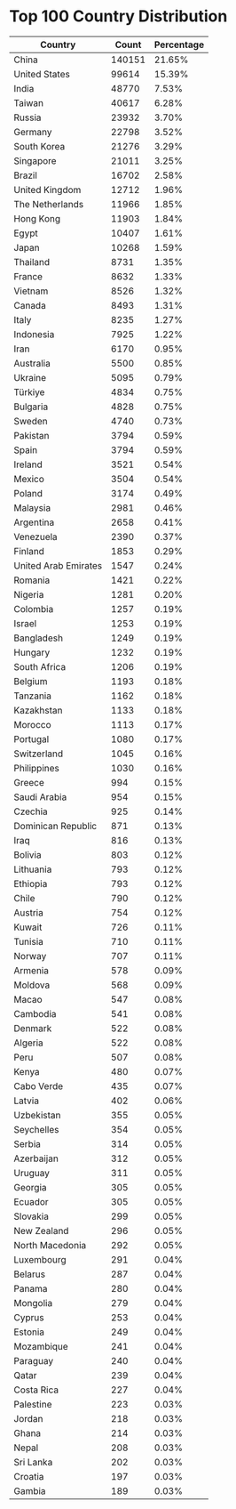 # Top 100 Country Distribution
| Country | Count | Percentage |
|----|----|----|
| China | 140151 | 21.65% |
| United States | 99614 | 15.39% |
| India | 48770 | 7.53% |
| Taiwan | 40617 | 6.28% |
| Russia | 23932 | 3.70% |
| Germany | 22798 | 3.52% |
| South Korea | 21276 | 3.29% |
| Singapore | 21011 | 3.25% |
| Brazil | 16702 | 2.58% |
| United Kingdom | 12712 | 1.96% |
| The Netherlands | 11966 | 1.85% |
| Hong Kong | 11903 | 1.84% |
| Egypt | 10407 | 1.61% |
| Japan | 10268 | 1.59% |
| Thailand | 8731 | 1.35% |
| France | 8632 | 1.33% |
| Vietnam | 8526 | 1.32% |
| Canada | 8493 | 1.31% |
| Italy | 8235 | 1.27% |
| Indonesia | 7925 | 1.22% |
| Iran | 6170 | 0.95% |
| Australia | 5500 | 0.85% |
| Ukraine | 5095 | 0.79% |
| Türkiye | 4834 | 0.75% |
| Bulgaria | 4828 | 0.75% |
| Sweden | 4740 | 0.73% |
| Pakistan | 3794 | 0.59% |
| Spain | 3794 | 0.59% |
| Ireland | 3521 | 0.54% |
| Mexico | 3504 | 0.54% |
| Poland | 3174 | 0.49% |
| Malaysia | 2981 | 0.46% |
| Argentina | 2658 | 0.41% |
| Venezuela | 2390 | 0.37% |
| Finland | 1853 | 0.29% |
| United Arab Emirates | 1547 | 0.24% |
| Romania | 1421 | 0.22% |
| Nigeria | 1281 | 0.20% |
| Colombia | 1257 | 0.19% |
| Israel | 1253 | 0.19% |
| Bangladesh | 1249 | 0.19% |
| Hungary | 1232 | 0.19% |
| South Africa | 1206 | 0.19% |
| Belgium | 1193 | 0.18% |
| Tanzania | 1162 | 0.18% |
| Kazakhstan | 1133 | 0.18% |
| Morocco | 1113 | 0.17% |
| Portugal | 1080 | 0.17% |
| Switzerland | 1045 | 0.16% |
| Philippines | 1030 | 0.16% |
| Greece | 994 | 0.15% |
| Saudi Arabia | 954 | 0.15% |
| Czechia | 925 | 0.14% |
| Dominican Republic | 871 | 0.13% |
| Iraq | 816 | 0.13% |
| Bolivia | 803 | 0.12% |
| Lithuania | 793 | 0.12% |
| Ethiopia | 793 | 0.12% |
| Chile | 790 | 0.12% |
| Austria | 754 | 0.12% |
| Kuwait | 726 | 0.11% |
| Tunisia | 710 | 0.11% |
| Norway | 707 | 0.11% |
| Armenia | 578 | 0.09% |
| Moldova | 568 | 0.09% |
| Macao | 547 | 0.08% |
| Cambodia | 541 | 0.08% |
| Denmark | 522 | 0.08% |
| Algeria | 522 | 0.08% |
| Peru | 507 | 0.08% |
| Kenya | 480 | 0.07% |
| Cabo Verde | 435 | 0.07% |
| Latvia | 402 | 0.06% |
| Uzbekistan | 355 | 0.05% |
| Seychelles | 354 | 0.05% |
| Serbia | 314 | 0.05% |
| Azerbaijan | 312 | 0.05% |
| Uruguay | 311 | 0.05% |
| Georgia | 305 | 0.05% |
| Ecuador | 305 | 0.05% |
| Slovakia | 299 | 0.05% |
| New Zealand | 296 | 0.05% |
| North Macedonia | 292 | 0.05% |
| Luxembourg | 291 | 0.04% |
| Belarus | 287 | 0.04% |
| Panama | 280 | 0.04% |
| Mongolia | 279 | 0.04% |
| Cyprus | 253 | 0.04% |
| Estonia | 249 | 0.04% |
| Mozambique | 241 | 0.04% |
| Paraguay | 240 | 0.04% |
| Qatar | 239 | 0.04% |
| Costa Rica | 227 | 0.04% |
| Palestine | 223 | 0.03% |
| Jordan | 218 | 0.03% |
| Ghana | 214 | 0.03% |
| Nepal | 208 | 0.03% |
| Sri Lanka | 202 | 0.03% |
| Croatia | 197 | 0.03% |
| Gambia | 189 | 0.03% |
